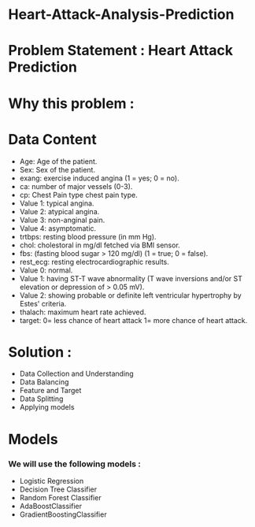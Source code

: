 # Heart-Attack-Analysis-Prediction
# Problem Statement : Heart Attack Prediction
# Why this problem : 



# Data Content
* Age: Age of the patient.
* Sex: Sex of the patient.
* exang: exercise induced angina (1 = yes; 0 = no).
* ca: number of major vessels (0-3).
* cp: Chest Pain type chest pain type.
* Value 1: typical angina.
* Value 2: atypical angina.
* Value 3: non-anginal pain.
* Value 4: asymptomatic.
* trtbps: resting blood pressure (in mm Hg).
* chol: cholestoral in mg/dl fetched via BMI sensor.
* fbs: (fasting blood sugar > 120 mg/dl) (1 = true; 0 = false).
* rest_ecg: resting electrocardiographic results.
* Value 0: normal.
* Value 1: having ST-T wave abnormality (T wave inversions and/or ST elevation or depression of > 0.05 mV).
* Value 2: showing probable or definite left ventricular hypertrophy by Estes' criteria.
* thalach: maximum heart rate achieved.
* target: 0= less chance of heart attack 1= more chance of heart attack.

# Solution :
* Data Collection and Understanding
* Data Balancing
* Feature and Target
* Data Splitting
* Applying models

# Models
### We will use the following models :
* Logistic Regression
* Decision Tree Classifier
* Random Forest Classifier
* AdaBoostClassifier
* GradientBoostingClassifier


